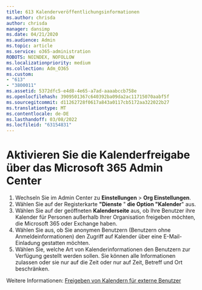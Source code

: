 ```yaml
---
title: 613 Kalenderveröffentlichungsinformationen
ms.author: chrisda
author: chrisda
manager: dansimp
ms.date: 04/21/2020
ms.audience: Admin
ms.topic: article
ms.service: o365-administration
ROBOTS: NOINDEX, NOFOLLOW
ms.localizationpriority: medium
ms.collection: Adm_O365
ms.custom:
- "613"
- "3800011"
ms.assetid: 5372dfc5-e4d8-4e65-a7ad-aaaabccb758e
ms.openlocfilehash: 3909501367c640392ba09da2ac11715070aabf5f
ms.sourcegitcommit: d11262728f0617a843a0117cb5172aa322022b27
ms.translationtype: MT
ms.contentlocale: de-DE
ms.lasthandoff: 03/08/2022
ms.locfileid: "63154831"
---
```

# <a name="enable-calendar-sharing-using-the-microsoft-365-admin-center"></a>Aktivieren Sie die Kalenderfreigabe über das Microsoft 365 Admin Center

1. Wechseln Sie im Admin Center zu **Einstellungen**  >   **Org Einstellungen**.
2. Wählen Sie auf der Registerkarte  **"Dienste**  "  **die Option "Kalender**" aus.
3. Wählen Sie auf der geöffneten **Kalenderseite** aus, ob Ihre Benutzer ihre Kalender für Personen außerhalb Ihrer Organisation freigeben möchten, die Microsoft 365 oder Exchange haben.
4. Wählen Sie aus, ob Sie anonymen Benutzern (Benutzern ohne Anmeldeinformationen) den Zugriff auf Kalender über eine E-Mail-Einladung gestatten möchten.
5. Wählen Sie, welche Art von Kalenderinformationen den Benutzern zur Verfügung gestellt werden sollen. Sie können alle Informationen zulassen oder sie nur auf die Zeit oder nur auf Zeit, Betreff und Ort beschränken.

Weitere Informationen: [Freigeben von Kalendern für externe Benutzer](https://docs.microsoft.com/microsoft-365/admin/manage/share-calendars-with-external-users)
